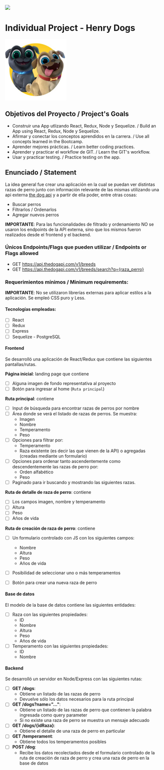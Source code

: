 <p align='left'>
    <img src='https://static.wixstatic.com/media/85087f_0d84cbeaeb824fca8f7ff18d7c9eaafd~mv2.png/v1/fill/w_160,h_30,al_c,q_85,usm_0.66_1.00_0.01/Logo_completo_Color_1PNG.webp' </img>
</p>

# Individual Project - Henry Dogs

<p align="left">
  <img height="200" src="./dog.png" />
</p>

## Objetivos del Proyecto / Project's Goals

- Construir una App utlizando React, Redux, Node y Sequelize. / Build an App using React, Redux, Node y Sequelize.
- Afirmar y conectar los conceptos aprendidos en la carrera. / Use all concepts learned in the Bootcamp.
- Aprender mejores prácticas. / Learn better coding practices.
- Aprender y practicar el workflow de GIT. / Learn the GIT's workflow.
- Usar y practicar testing. / Practice testing on the app.

## Enunciado / Statement

La idea general fue crear una aplicación en la cual se puedan ver distintas razas de perro junto con información relevante de las mismas utilizando una api externa [the dog api](https://thedogapi.com/) y a partir de ella poder, entre otras cosas:

  - Buscar perros
  - Filtrarlos / Ordenarlos
  - Agregar nuevos perros

__IMPORTANTE__: Para las funcionalidades de filtrado y ordenamiento NO se usaron los endpoints de la API externa, sino que los mismos fueron realizados desde el frontend y el backend.

### Únicos Endpoints/Flags que pueden utilizar / Endpoints or Flags allowed

  - GET https://api.thedogapi.com/v1/breeds
  - GET https://api.thedogapi.com/v1/breeds/search?q={raza_perro}

### Requerimientos mínimos / Minimum requirements:

__IMPORTANTE__: No se utilizaron librerías externas para aplicar estilos a la aplicación. Se empleó CSS puro y Less.

#### Tecnologías empleadas:
- [ ] React
- [ ] Redux
- [ ] Express
- [ ] Sequelize - PostgreSQL

#### Frontend

Se desarrolló una aplicación de React/Redux que contiene las siguientes pantallas/rutas.

__Página inicial__: landing page que contiene
- [ ] Alguna imagen de fondo representativa al proyecto
- [ ] Botón para ingresar al home (`Ruta principal`)

__Ruta principal__: contiene
- [ ] Input de búsqueda para encontrar razas de perros por nombre
- [ ] Área donde se verá el listado de razas de perros. Se muestra:
  - Imagen
  - Nombre
  - Temperamento
  - Peso
- [ ] Opciones para filtrar por:
    - Temperamento 
    - Raza existente (es decir las que vienen de la API) o agregadas (creadas mediante un formulario)
- [ ] Opciones para ordenar tanto ascendentemente como descendentemente las razas de perro por:
    - Orden alfabético 
    - Peso
- [ ] Paginado para ir buscando y mostrando las siguientes razas.

__Ruta de detalle de raza de perro__: contiene
- [ ] Los campos imagen, nombre y temperamento
- [ ] Altura
- [ ] Peso
- [ ] Años de vida

__Ruta de creación de raza de perro__: contiene
- [ ] Un formulario controlado con JS con los siguientes campos:
  - Nombre
  - Altura
  - Peso
  - Años de vida
- [ ] Posibilidad de seleccionar uno o más temperamentos
- [ ] Botón para crear una nueva raza de perro

 
#### Base de datos

El modelo de la base de datos contiene las siguientes entidades:

- [ ] Raza con las siguientes propiedades:
  - ID
  - Nombre
  - Altura
  - Peso
  - Años de vida
- [ ] Temperamento con las siguientes propiedades:
  - ID
  - Nombre


#### Backend

Se desarrolló un servidor en Node/Express con las siguientes rutas:

- [ ] __GET /dogs__:
  - Obtiene un listado de las razas de perro
  - Devuelve sólo los datos necesarios para la ruta principal
- [ ] __GET /dogs?name="..."__:
  - Obtiene un listado de las razas de perro que contienen la palabra ingresada como query parameter
  - Si no existe una raza de perro se muestra un mensaje adecuado
- [ ] __GET /dogs/{idRaza}__:
  - Obtiene el detalle de una raza de perro en particular
- [ ] __GET /temperament__:
  - Obtiene todos los temperamentos posibles
- [ ] __POST /dog__:
  - Recibe los datos recolectados desde el formulario controlado de la ruta de creación de raza de perro y crea una raza de perro en la base de datos
